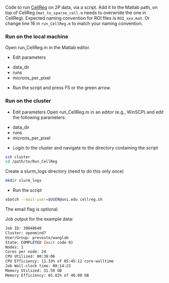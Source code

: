 Code to run [CellReg](https://github.com/zivlab/CellReg/tree/master) on 2P data, via a script. 
Add it to the Matlab path, on top of CellReg (`mat_to_sparse_cell.m` needs to overwride the one in CellReg).
Expected naming convention for ROI files is `ROI_xxx.mat`. Or change line 16 in `run_CellReg.m` to match your naming convention. 

### Run on the local machine
Open run_CellReg.m in the Matlab editor.

* Edit parameters
 - data_dir
 - runs
 - microns_per_pixel

* Run the script
and press F5 or the green arrow.

### Run on the cluster

* Edit parameters
Open run_CellReg.m in an editor (e.g., WinSCP) and edit the following parameters:
 - data_dir
 - runs
 - microns_per_pixel

* Login to the cluster and navigate to the directory containing the script
```bash
ssh cluster
cd /path/to/Run_CellReg
```
Create a slurm_logs directory (need to do this only once)
```bash
mkdir slurm_logs
```

* Run the script
```bash
sbatch --mail-user=$USER@uni.edu cellreg.sh
```
The email flag is optional.

Job output for the example data: 
```bash
Job ID: 39048640
Cluster: openmind7
User/Group: prevosto/wanglab
State: COMPLETED (exit code 0)
Nodes: 1
Cores per node: 24
CPU Utilized: 00:39:06
CPU Efficiency: 11.33% of 05:45:12 core-walltime
Job Wall-clock time: 00:14:23
Memory Utilized: 31.59 GB
Memory Efficiency: 65.82% of 48.00 GB
```


